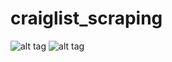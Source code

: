 # craiglist_scraping

![alt tag](https://github.com/jadedagher/craiglist_scraping/blob/master/.ressources/html_display.png)
![alt tag](https://github.com/jadedagher/craiglist_scraping/blob/master/.ressources/craiglist.png)
